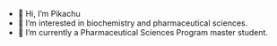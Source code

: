 - 👋 Hi, I’m Pikachu
- 👀 I’m interested in biochemistry and pharmaceutical sciences.
- 🌱 I’m currently a Pharmaceutical Sciences Program master student.

<!---
yphecc/yphecc is a ✨ special ✨ repository because its `README.md` (this file) appears on your GitHub profile.
You can click the Preview link to take a look at your changes.
--->
